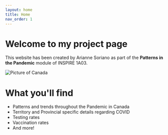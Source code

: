 ```yaml
---
layout: home
title: Home
nav_order: 1
---
```


# Welcome to my project page

This website has been created by Arianne Soriano as part of the **Patterns in the Pandemic** module of INSPIRE 1A03. 

![Picture of Canada](https://upload.wikimedia.org/wikipedia/commons/thumb/a/a2/Canada_labelled_map.svg/1200px-Canada_labelled_map.svg.png)

# What you'll find

- Patterns and trends throughout the Pandemic in Canada
- Territory and Provincial specific details regarding COVID 
- Testing rates
- Vaccination rates
- And more!
